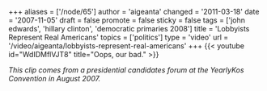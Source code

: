 +++
aliases = ['/node/65']
author = 'aigeanta'
changed = '2011-03-18'
date = '2007-11-05'
draft = false
promote = false
sticky = false
tags = ['john edwards', 'hillary clinton', 'democratic primaries 2008']
title = 'Lobbyists Represent Real Americans'
topics = ['politics']
type = 'video'
url = '/video/aigeanta/lobbyists-represent-real-americans'
+++
{{< youtube id="WdIDMflVJT8" title="Oops, our bad." >}}

<cite>This clip comes from a presidential candidates forum at the YearlyKos Convention in August 2007.</cite>

